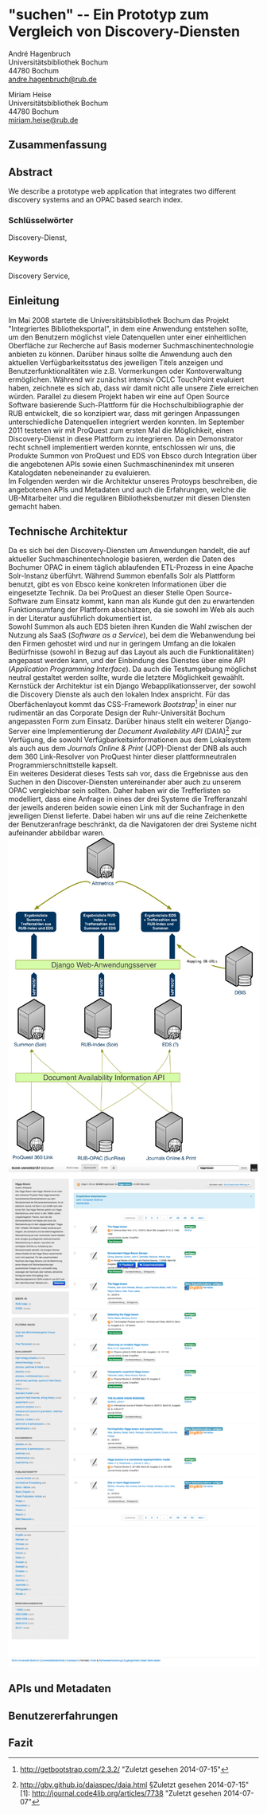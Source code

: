 # "suchen" -- Ein Prototyp zum Vergleich von Discovery-Diensten

André Hagenbruch  
Universitätsbibliothek Bochum  
44780 Bochum  
andre.hagenbruch@rub.de

Miriam Heise  
Universitätsbibliothek Bochum  
44780 Bochum  
miriam.heise@rub.de

## Zusammenfassung

## Abstract
We describe a prototype web application that integrates two different discovery systems and an OPAC based search index.

### Schlüsselwörter
Discovery-Dienst,

### Keywords
Discovery Service,

## Einleitung
Im Mai 2008 startete die Universitätsbibliothek Bochum das Projekt "Integriertes Bibliotheksportal", in dem eine Anwendung
entstehen sollte, um den Benutzern möglichst viele Datenquellen unter einer einheitlichen Oberfläche zur Recherche
auf Basis moderner Suchmaschinentechnologie anbieten zu können. Darüber hinaus sollte die Anwendung auch den
aktuellen Verfügbarkeitsstatus des jeweiligen Titels anzeigen und Benutzerfunktionalitäten wie z.B. Vormerkungen oder
Kontoverwaltung ermöglichen. Während wir zunächst intensiv OCLC TouchPoint evaluiert haben, zeichnete es sich ab,
dass wir damit nicht alle unsere Ziele erreichen würden. Parallel zu diesem Projekt haben wir eine auf Open Source
Software basierende Such-Plattform für die Hochschulbibliographie der RUB entwickelt, die so konzipiert war, dass 
mit geringen Anpassungen unterschiedliche Datenquellen integriert werden konnten. Im September 2011 testeten wir mit
ProQuest zum ersten Mal die Möglichkeit, einen Discovery-Dienst in diese Plattform zu integrieren. Da ein Demonstrator
recht schnell implementiert werden konnte, entschlossen wir uns, die Produkte Summon von ProQuest und EDS von Ebsco
durch Integration über die angebotenen APIs sowie einen Suchmaschinenindex mit unseren Katalogdaten nebeneinander
zu evaluieren.  
Im Folgenden werden wir die Architektur unseres Protoyps beschreiben, die angebotenen APIs und Metadaten und auch die
Erfahrungen, welche die UB-Mitarbeiter und die regulären Bibliotheksbenutzer mit diesen Diensten gemacht haben.

## Technische Architektur
Da es sich bei den Discovery-Diensten um Anwendungen handelt, die auf aktueller Suchmaschinentechnologie basieren,
werden die Daten des Bochumer OPAC in einem täglich ablaufenden ETL-Prozess in eine Apache Solr-Instanz überführt.
Während Summon ebenfalls Solr als Plattform benutzt, gibt es von Ebsco keine konkreten Informationen über die
eingesetzte Technik. Da bei ProQuest an dieser Stelle Open Source-Software zum Einsatz kommt, kann man als Kunde gut den
zu erwartenden Funktionsumfang der Plattform abschätzen, da sie sowohl im Web als auch in der Literatur ausführlich
dokumentiert ist.  
Sowohl Summon als auch EDS bieten ihren Kunden die Wahl zwischen der Nutzung als SaaS (_Software as a Service_), bei dem
die Webanwendung bei den Firmen gehostet wird und nur in geringem Umfang an die lokalen Bedürfnisse (sowohl in Bezug auf
das Layout als auch die Funktionalitäten) angepasst werden kann, und der Einbindung des Dienstes über eine API
(_Application Programming Interface_). Da auch die Testumgebung möglichst neutral gestaltet werden sollte, wurde die
letztere Möglichkeit gewaählt. Kernstück der Architektur ist ein Django Webapplikationsserver, der sowohl die Discovery
Dienste als auch den lokalen Index anspricht. Für das Oberfächenlayout kommt das CSS-Framework _Bootstrap_[^1] in einer
nur rudimentär an das Corporate Design der Ruhr-Universität Bochum angepassten Form zum Einsatz. Darüber hinaus stellt
ein weiterer Django-Server eine Implementierung der _Document Availability API_ (DAIA)[^2] zur Verfügung, die sowohl
Verfügbarkeitsinformationen aus dem Lokalsystem als auch aus dem _Journals Online & Print_ (JOP)-Dienst der DNB als auch
dem 360 Link-Resolver von ProQuest hinter dieser plattformneutralen Programmierschnittstelle kapselt.  
Ein weiteres Desiderat dieses Tests sah vor, dass die Ergebnisse aus den Suchen in den Discover-Diensten untereinander aber
auch zu unserem OPAC vergleichbar sein sollten. Daher haben wir die Trefferlisten so modelliert, dass eine Anfrage in
eines der drei Systeme die Trefferanzahl der jeweils anderen beiden sowie einen Link mit der Suchanfrage in den
jeweiligen Dienst lieferte. Dabei haben wir uns auf die reine Zeichenkette der Benutzeranfrage beschränkt, da die
Navigatoren der drei Systeme nicht aufeinander abbildbar waren.
![Diagramm der technischen Architektur](./ds_diagramm.jpg)
![Beispiel einer Ergebnisliste](./higgs_boson-full.png)

## APIs und Metadaten

## Benutzererfahrungen

## Fazit
[^1]: http://getbootstrap.com/2.3.2/ "Zuletzt gesehen 2014-07-15"
[^2]: http://gbv.github.io/daiaspec/daia.html §Zuletzt gesehen 2014-07-15"
[1]: http://journal.code4lib.org/articles/7738 "Zuletzt gesehen 2014-07-07"